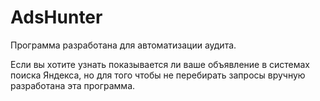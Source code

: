# AdsHunter
Программа разработана для автоматизации аудита.

Если вы хотите узнать показывается ли ваше объявление в системах поиска Яндекса, но для того чтобы не перебирать запросы вручную разработана эта программа.
